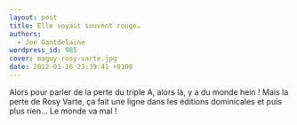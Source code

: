 ```yaml
---
layout: post
title: Elle voyait souvent rouge…
authors:
  - Joe Gantdelaine
wordpress_id: 985
cover: maguy-rosy-varte.jpg
date: 2012-01-16 23:39:41 +0100
---
```


Alors pour parler de la perte du triple A, alors là, y a du monde hein ! Mais la
perte de Rosy Varte, ça fait une ligne dans les éditions dominicales et puis
plus rien… Le monde va mal !
